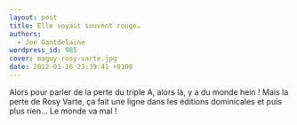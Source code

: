 ```yaml
---
layout: post
title: Elle voyait souvent rouge…
authors:
  - Joe Gantdelaine
wordpress_id: 985
cover: maguy-rosy-varte.jpg
date: 2012-01-16 23:39:41 +0100
---
```


Alors pour parler de la perte du triple A, alors là, y a du monde hein ! Mais la
perte de Rosy Varte, ça fait une ligne dans les éditions dominicales et puis
plus rien… Le monde va mal !
